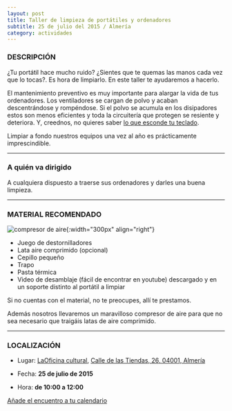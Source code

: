 ```yaml
---
layout: post
title: Taller de limpieza de portátiles y ordenadores
subtitle: 25 de julio del 2015 / Almería
category: actividades
---
```


### DESCRIPCIÓN

¿Tu portátil hace mucho ruido? ¿Sientes que te quemas las manos cada vez que lo tocas?. Es hora de limpiarlo. En este taller te ayudaremos a hacerlo.

El mantenimiento preventivo es muy importante para alargar la vida de tus ordenadores. Los ventiladores se cargan de polvo y acaban descentrándose y rompéndose. Si el polvo se acumula en los disipadores estos son menos eficientes y toda la circuitería que protegen se resiente y deteriora. Y, creednos, no quieres saber [lo que esconde tu teclado](http://www.elmundo.es/navegante/2008/05/05/tecnologia/1209976436.html).

Limpiar a fondo nuestros equipos una vez al año es prácticamente imprescindible.

---

### A quién va dirigido

A cualquiera dispuesto a traerse sus ordenadores y darles una buena limpieza.

---

### MATERIAL RECOMENDADO

![compresor de aire](http://foro.hacklabalmeria.net/uploads/default/_optimized/07e/ee0/8d3e1cfa51_666x500.jpg){:width="300px" align="right"}


* Juego de destornilladores
* Lata aire comprimido (opcional)
* Cepillo pequeño
* Trapo
* Pasta térmica
* Video de desamblaje (fácil de encontrar en youtube) descargado y en un soporte distinto al portátil a limpiar

Si no cuentas con el material, no te preocupes, allí te prestamos. 

Además nosotros llevaremos un maravilloso compresor de aire para que no sea necesario que traigáis latas de aire comprimido. 


---


### LOCALIZACIÓN

* Lugar: [LaOficina cultural](http://laoficinacultural.org/), [ Calle de las Tiendas, 26, 04001, Almería](http://www.openstreetmap.org/node/2389372700)

* Fecha: **25 de julio de 2015**
* Hora: **de 10:00 a 12:00**


[Añade el encuentro a tu calendario](https://www.google.com/calendar/event?eid=bm1pazJmMDh0dTVrNTAzZTZuczVhbm52NTQgZW9odWFsNnNydnIybDRvcWExdWpldmFkOXNAZw&ctz=Europe/Madrid)
